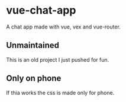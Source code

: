 # vue-chat-app
A chat app made with vue, vex and vue-router.
## **Unmaintained**
This is an old project I just pushed for fun.
## **Only on phone**
If thia works the css is made only for phone.
